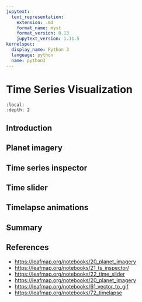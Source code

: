 ```yaml
---
jupytext:
  text_representation:
    extension: .md
    format_name: myst
    format_version: 0.13
    jupytext_version: 1.11.5
kernelspec:
  display_name: Python 3
  language: python
  name: python3
---
```


# Time Series Visualization

```{contents}
:local:
:depth: 2
```

## Introduction

## Planet imagery

## Time series inspector

## Time slider

## Timelapse animations

## Summary

## References

- https://leafmap.org/notebooks/20_planet_imagery
- https://leafmap.org/notebooks/21_ts_inspector/
- https://leafmap.org/notebooks/22_time_slider
- https://leafmap.org/notebooks/20_planet_imagery
- https://leafmap.org/notebooks/61_vector_to_gif
- https://leafmap.org/notebooks/72_timelapse
